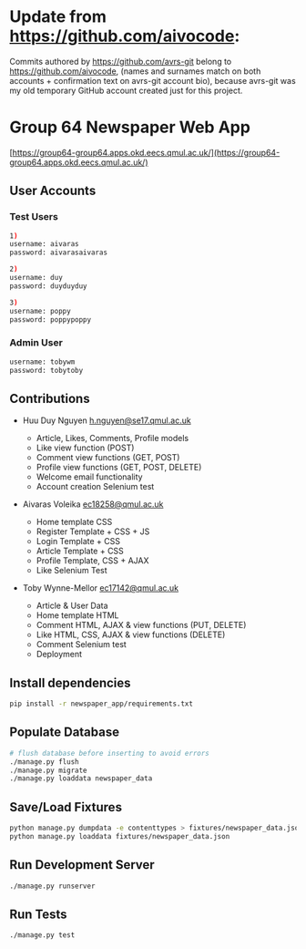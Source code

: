 # Update from https://github.com/aivocode:
Commits authored by https://github.com/avrs-git belong to https://github.com/aivocode,
(names and surnames match on both accounts + confirmation text on avrs-git account bio), 
because avrs-git was my old temporary GitHub account created just for this project.

# Group 64 Newspaper Web App

[https://group64-group64.apps.okd.eecs.qmul.ac.uk/](https://group64-group64.apps.okd.eecs.qmul.ac.uk/)

## User Accounts
### Test Users
```bash
1)
username: aivaras
password: aivarasaivaras

2)
username: duy
password: duyduyduy

3)
username: poppy
password: poppypoppy
```
### Admin User
```bash
username: tobywm
password: tobytoby
```

## Contributions
- Huu Duy Nguyen [h.nguyen@se17.qmul.ac.uk](mailto:h.nguyen@se17.qmul.ac.uk)
    - Article, Likes, Comments, Profile models
    - Like view function (POST)
    - Comment view functions (GET, POST)
    - Profile view functions (GET, POST, DELETE)
    - Welcome email functionality
    - Account creation Selenium test

- Aivaras Voleika [ec18258@qmul.ac.uk](mailto:ec18258@qmul.ac.uk)
    - Home template CSS 
    - Register Template + CSS + JS 
    - Login Template + CSS
    - Article Template + CSS
    - Profile Template, CSS + AJAX
    - Like Selenium Test

- Toby Wynne-Mellor [ec17142@qmul.ac.uk](mailto:ec17142@qmul.ac.uk)
    - Article & User Data
    - Home template HTML
    - Comment HTML, AJAX & view functions (PUT, DELETE) 
    - Like HTML, CSS, AJAX & view functions (DELETE)
    - Comment Selenium test
    - Deployment
    
## Install dependencies
```bash
pip install -r newspaper_app/requirements.txt
```

## Populate Database

```bash
# flush database before inserting to avoid errors    
./manage.py flush
./manage.py migrate
./manage.py loaddata newspaper_data 
```

## Save/Load Fixtures
```bash
python manage.py dumpdata -e contenttypes > fixtures/newspaper_data.json
python manage.py loaddata fixtures/newspaper_data.json
```

## Run Development Server

```bash
./manage.py runserver
```

## Run Tests

```bash
./manage.py test 
```
